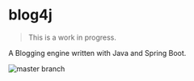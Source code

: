 # blog4j

> This is a work in progress.

A Blogging engine written with Java and Spring Boot.

![master branch](https://github.com/ahmedelhori/blog4j/actions/workflows/ci.yml/badge.svg)
